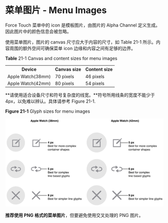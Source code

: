 # 菜单图片 - Menu Images

Force Touch 菜单中的 icon 是模板图片，由图片的 Alpha Channel 定义生成。因此图片中的颜色信息会被忽略。

使用菜单图片，图片的 canvas 尺寸应大于内容的尺寸，如 Table 21-1 所示。内容周围的额外空间可确保菜单 icon 边缘和内容之间有足够的边界。

**Table** 21-1 Canvas and content sizes for menu images
<table>
    <tbody>
        <tr>
            <th>Device</th>
            <th>Canvas size</th>
            <th>Content size</th>
        </tr>
        <tr>
            <td>Apple Watch(38mm)</td>
            <td>70 pixels</td>
            <td>46 pixels</td>
        </tr>
        <tr>
            <td>Apple Watch(42mm)</td>
            <td>80 pixels</td>
            <td>54 pixels</td>
        </tr>
    </tbody>
</table>

**请使用适合设备尺寸和符号复杂度的线宽。**符号所用线条的宽度不能少于 4px，以免难以辨认。具体请参考 Figure 21-1.

**Figure 21-1** Glyph sizes for menu images

![image](../images/menu_glyphs_2x.png)

**推荐使用 PNG 格式的菜单图片**，但要避免使用交叉处理的 PNG 图片。
